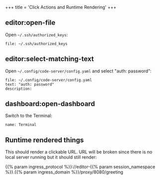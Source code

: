 +++
title = 'Click Actions and Runtime Rendering'
+++

## editor:open-file

Open `~/.ssh/authorized_keys`:

```editor:open-file
file: ~/.ssh/authorized_keys
```

## editor:select-matching-text

Open `~/.config/code-server/config.yaml` and select "auth: password":

```editor:select-matching-text
file: ~/.config/code-server/config.yaml
text: "auth: password"
description:
```

## dashboard:open-dashboard

Switch to the Terminal:

```dashboard:open-dashboard
name: Terminal
```

## Runtime rendered things

This should render a clickable URL. URL will be broken since there is no local server running but it should still render:

{{% param ingress_protocol %}}://editor-{{% param session_namespace %}}.{{% param ingress_domain %}}/proxy/8080/greeting
